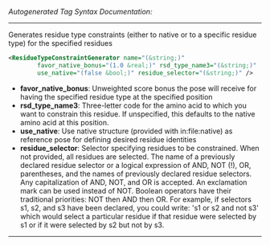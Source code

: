 <!-- THIS IS AN AUTOGENERATED FILE: Don't edit it directly, instead change the schema definition in the code itself. -->

_Autogenerated Tag Syntax Documentation:_

---
Generates residue type constraints (either to native or to a specific residue type) for the specified residues

```xml
<ResidueTypeConstraintGenerator name="(&string;)"
        favor_native_bonus="(1.0 &real;)" rsd_type_name3="(&string;)"
        use_native="(false &bool;)" residue_selector="(&string;)" />
```

-   **favor_native_bonus**: Unweighted score bonus the pose will receive for having the specified residue type at the specified position
-   **rsd_type_name3**: Three-letter code for the amino acid to which you want to constrain this residue. If unspecified, this defaults to the native amino acid at this position.
-   **use_native**: Use native structure (provided with in:file:native) as reference pose for defining desired residue identities
-   **residue_selector**: Selector specifying residues to be constrained. When not provided, all residues are selected. The name of a previously declared residue selector or a logical expression of AND, NOT (!), OR, parentheses, and the names of previously declared residue selectors. Any capitalization of AND, NOT, and OR is accepted. An exclamation mark can be used instead of NOT. Boolean operators have their traditional priorities: NOT then AND then OR. For example, if selectors s1, s2, and s3 have been declared, you could write: 's1 or s2 and not s3' which would select a particular residue if that residue were selected by s1 or if it were selected by s2 but not by s3.

---
